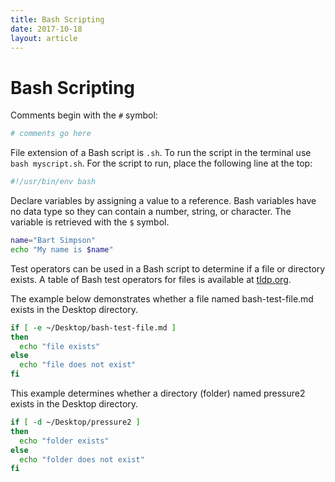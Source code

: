```yaml
---
title: Bash Scripting
date: 2017-10-18
layout: article
---
```


# Bash Scripting

Comments begin with the `#` symbol:

```bash
# comments go here
```

File extension of a Bash script is `.sh`. To run the script in the terminal use
`bash myscript.sh`. For the script to run, place the following line at the top:

```bash
#!/usr/bin/env bash
```

Declare variables by assigning a value to a reference. Bash variables have no
data type so they can contain a number, string, or character. The variable is
retrieved with the `$` symbol.

```bash
name="Bart Simpson"
echo "My name is $name"
```

Test operators can be used in a Bash script to determine if a file or directory
exists. A table of Bash test operators for files is available at
[tldp.org](http://tldp.org/LDP/abs/html/refcards.html).

The example below demonstrates whether a file named bash-test-file.md exists in
the Desktop directory.

```bash
if [ -e ~/Desktop/bash-test-file.md ]
then
  echo "file exists"
else
  echo "file does not exist"
fi
```

This example determines whether a directory (folder) named pressure2 exists in
the Desktop directory.

```bash
if [ -d ~/Desktop/pressure2 ]
then
  echo "folder exists"
else
  echo "folder does not exist"
fi
```

